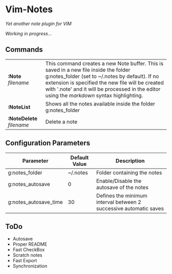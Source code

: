 Vim-Notes
===

_Yet another note plugin for VIM_

_Working in progress..._

Commands
---
|||
----|----
**:Note** _filename_ | This command creates a new Note buffer. This is saved in a new file inside the folder g:notes_folder (set to ~/.notes by default). If no extension is specified the new file will be created with '.note' and it will be processed in the editor using the _markdown_ syntax highlighting.
**:NoteList** | Shows all the notes available inside the folder g:notes_folder
**:NoteDelete** _filename_ |  Delete a note



Configuration Parameters
---

| Parameter | Default Value | Description |
|-----------|---------------|-------------|
|g:notes_folder| ~/.notes   | Folder containing the notes |
|g:notes_autosave| 0        | Enable/Disable the autosave of the notes |
|g:notes_autosave_time| 30  | Defines the minimum interval between 2 successive automatic saves |



ToDo
---
- Autosave
- Proper README
- Fast CheckBox
- Scratch notes
- Fast Export
- Synchronization

